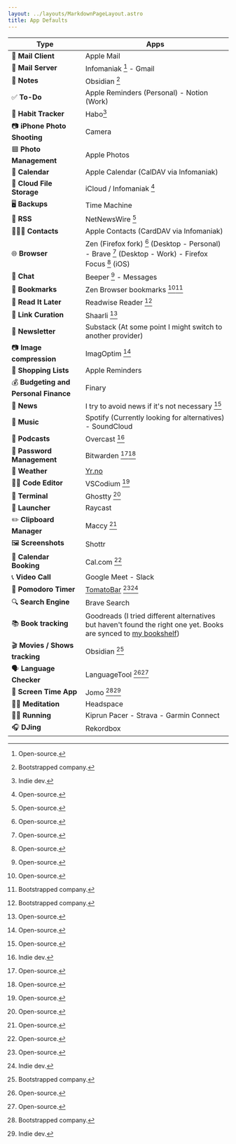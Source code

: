 ```yaml
---
layout: ../layouts/MarkdownPageLayout.astro
title: App Defaults
---
```


| **Type**                              | **Apps**                                                                                                                                               |
| ------------------------------------- | ------------------------------------------------------------------------------------------------------------------------------------------------------ |
| 📨 **Mail Client**                    | Apple Mail                                                                                                                                             |
| 📮 **Mail Server**                    | Infomaniak [^1] - Gmail                                                                                                                                |
| 📝 **Notes**                          | Obsidian [^2]                                                                                                                                          |
| ✅ **To-Do**                          | Apple Reminders (Personal) - Notion (Work)                                                                                                             |
| 🎯 **Habit Tracker**                  | Habo[^3]                                                                                                                                               |
| 📷 **iPhone Photo Shooting**          | Camera                                                                                                                                                 |
| 🟦 **Photo Management**               | Apple Photos                                                                                                                                           |
| 📆 **Calendar**                       | Apple Calendar (CalDAV via Infomaniak)                                                                                                                 |
| 📁 **Cloud File Storage**             | iCloud / Infomaniak [^1]                                                                                                                               |
| 🖥️ **Backups**                        | Time Machine                                                                                                                                           |
| 📖 **RSS**                            | NetNewsWire [^1]                                                                                                                                       |
| 🙍🏻‍♂️ **Contacts**                       | Apple Contacts (CardDAV via Infomaniak)                                                                                                                |
| 🌐 **Browser**                        | Zen (Firefox fork) [^1] (Desktop - Personal) - Brave [^1] (Desktop - Work) - Firefox Focus [^1] (iOS)                                                  |
| 💬 **Chat**                           | Beeper [^1] - Messages                                                                                                                                 |
| 🔖 **Bookmarks**                      | Zen Browser bookmarks [^1][^2]                                                                                                                         |
| 📑 **Read It Later**                  | Readwise Reader [^2]                                                                                                                                   |
| 🔗 **Link Curation**                  | Shaarli [^1]                                                                                                                                           |
| 🔗 **Newsletter**                     | Substack (At some point I might switch to another provider)                                                                                            |
| 📷 **Image compression**              | ImagOptim [^1]                                                                                                                                         |
| 🛒 **Shopping Lists**                 | Apple Reminders                                                                                                                                        |
| 💰 **Budgeting and Personal Finance** | Finary                                                                                                                                                 |
| 📰 **News**                           | I try to avoid news if it's not necessary [^1]                                                                                                         |
| 🎵 **Music**                          | Spotify (Currently looking for alternatives) - SoundCloud                                                                                              |
| 🎤 **Podcasts**                       | Overcast [^3]                                                                                                                                          |
| 🔐 **Password Management**            | Bitwarden [^1][^1]                                                                                                                                     |
| 🔐 **Weather**                        | [Yr.no](https://apps.apple.com/no/app/yr-no/id490989206)                                                                                               |
| 👨‍💻 **Code Editor**                    | VSCodium [^1]                                                                                                                                          |
| 💾 **Terminal**                       | Ghostty [^1]                                                                                                                                           |
| 🚀 **Launcher**                       | Raycast                                                                                                                                                |
| ✏️ **Clipboard Manager**              | Maccy [^1]                                                                                                                                             |
| 🖼️ **Screenshots**                    | Shottr                                                                                                                                                 |
| 📆 **Calendar Booking**               | Cal.com [^1]                                                                                                                                           |
| 📞 **Video Call**                     | Google Meet - Slack                                                                                                                                    |
| 🍅 **Pomodoro Timer**                 | [TomatoBar](https://github.com/AuroraWright/TomatoBar) [^1][^3]                                                                                        |
| 🔍 **Search Engine**                  | Brave Search                                                                                                                                           |
| 📚 **Book tracking**                  | Goodreads (I tried different alternatives but haven't found the right one yet. Books are synced to [my bookshelf](https://alexandremouriec.com/books)) |
| 🎬 **Movies / Shows tracking**        | Obsidian [^2]                                                                                                                                          |
| 🗣️ **Language Checker**               | LanguageTool [^1][^1]                                                                                                                                  |
| 📵 **Screen Time App**                | Jomo [^2][^3]                                                                                                                                          |
| 🧘‍♂️ **Meditation**                     | Headspace                                                                                                                                              |
| 🏃‍♂️ **Running**                        | Kiprun Pacer - Strava - Garmin Connect                                                                                                                 |
| 🎧 **DJing**                          | Rekordbox                                                                                                                                              |

[^1]: Open-source.

[^2]: Bootstrapped company.

[^3]: Indie dev.
